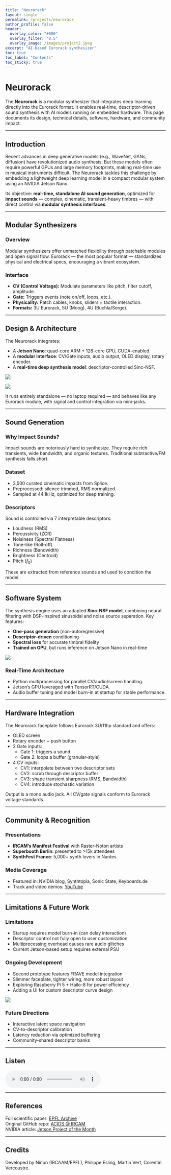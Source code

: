 ```yaml
---
title: "Neurorack"
layout: single
permalink: /projects/neurorack
author_profile: false
header:
  overlay_color: "#000"
  overlay_filter: "0.5"
  overlay_image: /images/project2.jpeg
excerpt: "AI-based Eurorack synthesizer"
toc: true
toc_label: "Contents"
toc_sticky: true
---
```


# Neurorack

The **Neurorack** is a modular synthesizer that integrates deep learning directly into the Eurorack format. It enables real-time, descriptor-driven sound synthesis with AI models running on embedded hardware. This page documents its design, technical details, software, hardware, and community impact.

---

## Introduction

Recent advances in deep generative models (e.g., WaveNet, GANs, diffusion) have revolutionized audio synthesis. But these models often require powerful GPUs and large memory footprints, making real-time use in musical instruments difficult. The Neurorack tackles this challenge by embedding a lightweight deep learning model in a compact modular system using an NVIDIA Jetson Nano.

Its objective: **real-time, standalone AI sound generation**, optimized for **impact sounds** — complex, cinematic, transient-heavy timbres — with direct control via **modular synthesis interfaces**.

---

## Modular Synthesizers

### Overview
Modular synthesizers offer unmatched flexibility through patchable modules and open signal flow. Eurorack — the most popular format — standardizes physical and electrical specs, encouraging a vibrant ecosystem.

### Interface
- **CV (Control Voltage):** Modulate parameters like pitch, filter cutoff, amplitude.
- **Gate:** Triggers events (note on/off, loops, etc.).
- **Physicality:** Patch cables, knobs, sliders = tactile interaction.
- **Formats:** 3U Eurorack, 5U (Moog), 4U (Buchla/Serge).

---

## Design & Architecture

The Neurorack integrates:
- A **Jetson Nano**: quad-core ARM + 128-core GPU, CUDA-enabled.
- A **modular interface**: CV/Gate inputs, audio output, OLED display, rotary encoder.
- A **real-time deep synthesis model**: descriptor-controlled Sinc-NSF.

![](/images/jetson.png)

![](/images/interface_neurorack.png)

It runs entirely standalone — no laptop required — and behaves like any Eurorack module, with signal and control integration via mini-jacks.

---

## Sound Generation

### Why Impact Sounds?
Impact sounds are notoriously hard to synthesize. They require rich transients, wide bandwidth, and organic textures. Traditional subtractive/FM synthesis falls short.

### Dataset
- 3,500 curated cinematic impacts from Splice.
- Preprocessed: silence trimmed, RMS normalized.
- Sampled at 44.1kHz, optimized for deep training.

### Descriptors
Sound is controlled via 7 interpretable descriptors:
- Loudness (RMS)
- Percussivity (ZCR)
- Noisiness (Spectral Flatness)
- Tone-like (Roll-off)
- Richness (Bandwidth)
- Brightness (Centroid)
- Pitch ($f_0$)

These are extracted from reference sounds and used to condition the model.

---

## Software System

The synthesis engine uses an adapted **Sinc-NSF model**, combining neural filtering with DSP-inspired sinusoidal and noise source separation. Key features:

- **One-pass generation** (non-autoregressive)
- **Descriptor-driven** conditioning
- **Spectral loss** for accurate timbral fidelity
- **Trained on GPU**, but runs inference on Jetson Nano in real-time

![](/images/steps.png)

### Real-Time Architecture
- Python multiprocessing for parallel CV/audio/screen handling.
- Jetson’s GPU leveraged with TensorRT/CUDA.
- Audio buffer tuning and model burn-in at startup for stable performance.

---

## Hardware Integration

The Neurorack faceplate follows Eurorack 3U/11hp standard and offers:

- OLED screen
- Rotary encoder + push button
- 2 Gate inputs:
  - Gate 1: triggers a sound
  - Gate 2: loops a buffer (granular-style)
- 4 CV inputs:
  - CV1: interpolate between two descriptor sets
  - CV2: scrub through descriptor buffer
  - CV3: shape transient sharpness (RMS, Bandwidth)
  - CV4: introduce stochastic variation

Output is a mono audio jack. All CV/gate signals conform to Eurorack voltage standards.

---

## Community & Recognition

### Presentations
- **IRCAM’s Manifest Festival** with Raster-Noton artists
- **Superbooth Berlin**: presented to >15k attendees
- **SynthFest France**: 5,000+ synth lovers in Nantes

### Media Coverage
- Featured in: NVIDIA blog, Synthtopia, Sonic State, Keyboards.de
- Track and video demos: [YouTube](https://www.youtube.com/watch?v=64VpQenCHVs)

---

## Limitations & Future Work

### Limitations
- Startup requires model burn-in (can delay interaction)
- Descriptor control not fully open to user customization
- Multiprocessing overhead causes rare audio glitches
- Current Jetson-based setup requires external PSU

### Ongoing Development
- Second prototype features FRAVE model integration
- Slimmer faceplate, tighter wiring, more robust layout
- Exploring Raspberry Pi 5 + Hailo-8 for power efficiency
- Adding a UI for custom descriptor curve design

![](/images/front_croped.jpg)

### Future Directions
- Interactive latent space navigation
- CV-to-descriptor calibration
- Latency reduction via optimized buffering
- Community-shared descriptor banks

---

## Listen

<audio controls>
  <source src="/audio/raster_demo.wav" type="audio/wav">
</audio>

---

## References

Full scientific paper: [EPFL Archive](https://infoscience.epfl.ch/record/291222)  
Original GitHub repo: [ACIDS @ IRCAM](https://github.com/acids-ircam/neurorack)  
NVIDIA article: [Jetson Project of the Month](https://developer.nvidia.com/blog/jetson-neurorack-deep-ai-synthesizer/)

---

## Credits

Developed by Ninon (IRCAAM/EPFL), Philippe Esling, Martin Vert, Corentin Vercoustre.






